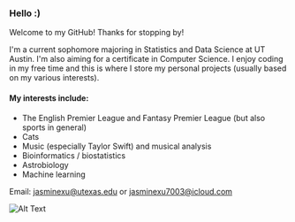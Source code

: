 ### Hello :)

Welcome to my GitHub! Thanks for stopping by!

I'm a current sophomore majoring in Statistics and Data Science at UT Austin. I'm also aiming for a certificate in Computer Science. I enjoy coding in my free time and this is where I store my personal projects (usually based on my various interests). 

#### My interests include: 
- The English Premier League and Fantasy Premier League (but also sports in general)
- Cats
- Music (especially Taylor Swift) and musical analysis
- Bioinformatics / biostatistics
- Astrobiology
- Machine learning

Email: jasminexu@utexas.edu or jasminexu7003@icloud.com

![Alt Text](https://media.giphy.com/media/khFLsniJPR4hT7RicK/giphy.gif)


